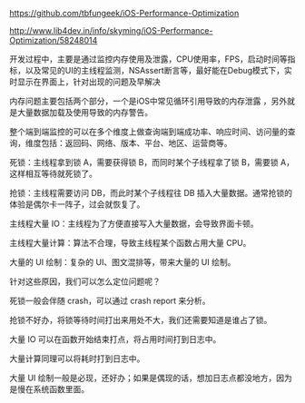 
https://github.com/tbfungeek/iOS-Performance-Optimization



http://www.lib4dev.in/info/skyming/iOS-Performance-Optimization/58248014












开发过程中，主要是通过监控内存使用及泄露，CPU使用率，FPS，启动时间等指标，以及常见的UI的主线程监测，NSAssert断言等，最好能在Debug模式下，实时显示在界面上，针对出现的问题及早解决


内存问题主要包括两个部分，一个是iOS中常见循环引用导致的内存泄露 ，另外就是大量数据加载及使用导致的内存警告。

整个端到端监控的可以在多个维度上做查询端到端成功率、响应时间、访问量的查询，维度包括：返回码、网络、版本、平台、地区、运营商等。


死锁：主线程拿到锁 A，需要获得锁 B，而同时某个子线程拿了锁 B，需要锁 A，这样相互等待就死锁了。

抢锁：主线程需要访问 DB，而此时某个子线程往 DB 插入大量数据。通常抢锁的体验是偶尔卡一阵子，过会就恢复了。

主线程大量 IO：主线程为了方便直接写入大量数据，会导致界面卡顿。

主线程大量计算：算法不合理，导致主线程某个函数占用大量 CPU。

大量的 UI 绘制：复杂的 UI、图文混排等，带来大量的 UI 绘制。

针对这些原因，我们可以怎么定位问题呢？

死锁一般会伴随 crash，可以通过 crash report 来分析。

抢锁不好办，将锁等待时间打出来用处不大，我们还需要知道是谁占了锁。

大量 IO 可以在函数开始结束打点，将占用时间打到日志中。

大量计算同理可以将耗时打到日志中。

大量 UI 绘制一般是必现，还好办；如果是偶现的话，想加日志点都没地方，因为是慢在系统函数里面。

